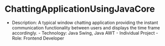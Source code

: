 # ChattingApplicationUsingJavaCore
- Description: A typical window chatting application providing the instant communication functionality between users and displays the time frame accordingly. - Technology: Java Swing, Java AWT - Individual Project - Role: Frontend Developer
